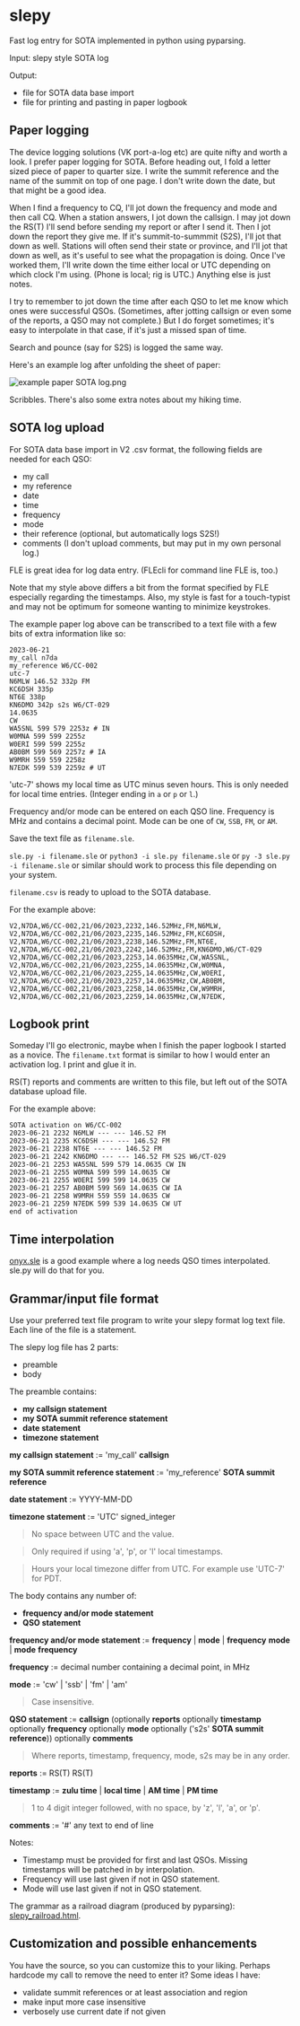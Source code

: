 # slepy

Fast log entry for SOTA implemented in python using pyparsing.

Input:  slepy style SOTA log

Output:

* file for SOTA data base import
* file for printing and pasting in paper logbook

## Paper logging

The device logging solutions (VK port-a-log etc) are quite nifty and worth
a look.  I prefer paper logging for SOTA.  Before heading out, I fold a letter
sized piece of paper to quarter size.  I write the summit reference and the
name of the summit on top of one page.  I don't write down the date, but that
might be a good idea.

When I find a frequency to CQ, I'll jot down the frequency and mode and then
call CQ.  When a station answers, I jot down the callsign.  I may jot down
the RS(T) I'll send before sending my report or after I send it.  Then I jot
down the report they give me.  If it's summit-to-summmit (S2S), I'll jot
that down as well.  Stations will often send their state or province, and
I'll jot that down as well, as it's useful to see what the propagation is
doing.  Once I've worked them, I'll write down the time either local or UTC
depending on which clock I'm using.  (Phone is local; rig is UTC.)  Anything
else is just notes.

I try to remember to jot down the time after each QSO to let me know which
ones were successful QSOs.  (Sometimes, after jotting callsign or even some
of the reports, a QSO may not complete.)  But I do forget sometimes; it's easy
to interpolate in that case, if it's just a missed span of time.

Search and pounce (say for S2S) is logged the same way.

Here's an example log after unfolding the sheet of paper:

![example paper SOTA log.png](<example paper SOTA log.png>)

Scribbles.  There's also some extra notes about my hiking time.

## SOTA log upload

For SOTA data base import in V2 .csv format, the following fields are needed
for each QSO:

* my call
* my reference
* date
* time
* frequency
* mode
* their reference (optional, but automatically logs S2S!)
* comments (I don't upload comments, but may put in my own personal log.)

FLE is great idea for log data entry.  (FLEcli for command line FLE is, too.)

Note that my style above differs a bit from the format specified by FLE
especially regarding the timestamps.  Also, my style is fast for a touch-typist
and may not be optimum for someone wanting to minimize keystrokes.

The example paper log above can be transcribed to a text file with a few bits
of extra information like so:

    2023-06-21
    my_call n7da
    my_reference W6/CC-002
    utc-7
    N6MLW 146.52 332p FM
    KC6DSH 335p
    NT6E 338p
    KN6DMO 342p s2s W6/CT-029
    14.0635
    CW
    WA5SNL 599 579 2253z # IN
    W0MNA 599 599 2255z
    W0ERI 599 599 2255z
    AB0BM 599 569 2257z # IA
    W9MRH 559 559 2258z
    N7EDK 599 539 2259z # UT

'utc-7' shows my local time as UTC minus seven hours.  This is only needed for
local time entries.  (Integer ending in `a` or `p` or `l`.)

Frequency and/or mode can be entered on each QSO line.  Frequency is MHz and
contains a decimal point.  Mode can be one of `CW`, `SSB`, `FM`, or `AM`.

Save the text file as `filename.sle`.

`sle.py -i filename.sle` or `python3 -i sle.py filename.sle` or
`py -3 sle.py -i filename.sle` or similar should work to process this file
depending on your system.

`filename.csv` is ready to upload to the SOTA database.

For the example above:

    V2,N7DA,W6/CC-002,21/06/2023,2232,146.52MHz,FM,N6MLW,
    V2,N7DA,W6/CC-002,21/06/2023,2235,146.52MHz,FM,KC6DSH,
    V2,N7DA,W6/CC-002,21/06/2023,2238,146.52MHz,FM,NT6E,
    V2,N7DA,W6/CC-002,21/06/2023,2242,146.52MHz,FM,KN6DMO,W6/CT-029
    V2,N7DA,W6/CC-002,21/06/2023,2253,14.0635MHz,CW,WA5SNL,
    V2,N7DA,W6/CC-002,21/06/2023,2255,14.0635MHz,CW,W0MNA,
    V2,N7DA,W6/CC-002,21/06/2023,2255,14.0635MHz,CW,W0ERI,
    V2,N7DA,W6/CC-002,21/06/2023,2257,14.0635MHz,CW,AB0BM,
    V2,N7DA,W6/CC-002,21/06/2023,2258,14.0635MHz,CW,W9MRH,
    V2,N7DA,W6/CC-002,21/06/2023,2259,14.0635MHz,CW,N7EDK,

## Logbook print

Someday I'll go electronic, maybe when I finish the paper logbook I started as
a novice.  The `filename.txt` format is similar to how I would enter an
activation log.  I print and glue it in.

RS(T) reports and comments are written to this file, but left out of the SOTA
database upload file.

For the example above:

    SOTA activation on W6/CC-002
    2023-06-21 2232 N6MLW --- --- 146.52 FM
    2023-06-21 2235 KC6DSH --- --- 146.52 FM
    2023-06-21 2238 NT6E --- --- 146.52 FM
    2023-06-21 2242 KN6DMO --- --- 146.52 FM S2S W6/CT-029
    2023-06-21 2253 WA5SNL 599 579 14.0635 CW IN
    2023-06-21 2255 W0MNA 599 599 14.0635 CW
    2023-06-21 2255 W0ERI 599 599 14.0635 CW
    2023-06-21 2257 AB0BM 599 569 14.0635 CW IA
    2023-06-21 2258 W9MRH 559 559 14.0635 CW
    2023-06-21 2259 N7EDK 599 539 14.0635 CW UT
    end of activation

## Time interpolation

[onyx.sle](onyx.sle) is a good example where a log needs QSO times
interpolated.  sle.py will do that for you.

## Grammar/input file format

Use your preferred text file program to write your slepy format log text file.
Each line of the file is a statement.

The slepy log file has 2 parts:

* preamble
* body

The preamble contains:

* **my callsign statement**
* **my SOTA summit reference statement**
* **date statement**
* **timezone statement**

**my callsign statement** :=  'my_call' **callsign**

**my SOTA summit reference statement** :=  'my_reference' **SOTA summit reference**

**date statement** :=  YYYY-MM-DD

**timezone statement** :=  'UTC' signed_integer

>    No space between UTC and the value.

>    Only required if using 'a', 'p', or 'l' local timestamps.

>    Hours your local timezone differ from UTC.  For example use 'UTC-7' for PDT.

The body contains any number of:

* **frequency and/or mode statement**
* **QSO statement**

**frequency and/or mode statement** :=  **frequency** | **mode** | **frequency** **mode** | **mode** **frequency**

**frequency** :=  decimal number containing a decimal point, in MHz

**mode** :=  'cw' | 'ssb' | 'fm' | 'am'

>    Case insensitive.

**QSO statement** := **callsign** (optionally **reports** optionally **timestamp** optionally **frequency** optionally **mode** optionally ('s2s' **SOTA summit reference**)) optionally **comments**

>    Where reports, timestamp, frequency, mode, s2s may be in any order.

**reports** :=  RS(T) RS(T)

**timestamp** :=  **zulu time** | **local time** | **AM time** | **PM time**

>    1 to 4 digit integer followed, with no space, by 'z', 'l', 'a', or 'p'.

**comments** :=  '#' any text to end of line

Notes:

* Timestamp must be provided for first and last QSOs.  Missing timestamps will
  be patched in by interpolation.
* Frequency will use last given if not in QSO statement.
* Mode will use last given if not in QSO statement.

The grammar as a railroad diagram (produced by pyparsing):
[slepy_railroad.html](slepy_railroad.html).

## Customization and possible enhancements

You have the source, so you can customize this to your liking.  Perhaps
hardcode my call to remove the need to enter it?  Some ideas I have:

* validate summit references or at least association and region
* make input more case insensitive
* verbosely use current date if not given
